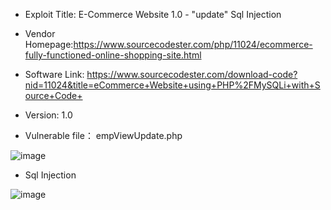 * Exploit Title: E-Commerce Website 1.0 - "update" Sql Injection  

* Vendor Homepage:https://www.sourcecodester.com/php/11024/ecommerce-fully-functioned-online-shopping-site.html    

* Software Link: https://www.sourcecodester.com/download-code?nid=11024&title=eCommerce+Website+using+PHP%2FMySQLi+with+Source+Code+    

* Version: 1.0    

* Vulnerable file： empViewUpdate.php  

![image]()  

* Sql Injection  

![image]() 